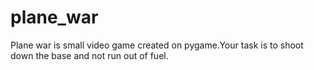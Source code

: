 # plane_war
Plane war is small video game created on pygame.Your task is to shoot down the base and not run out of fuel.
